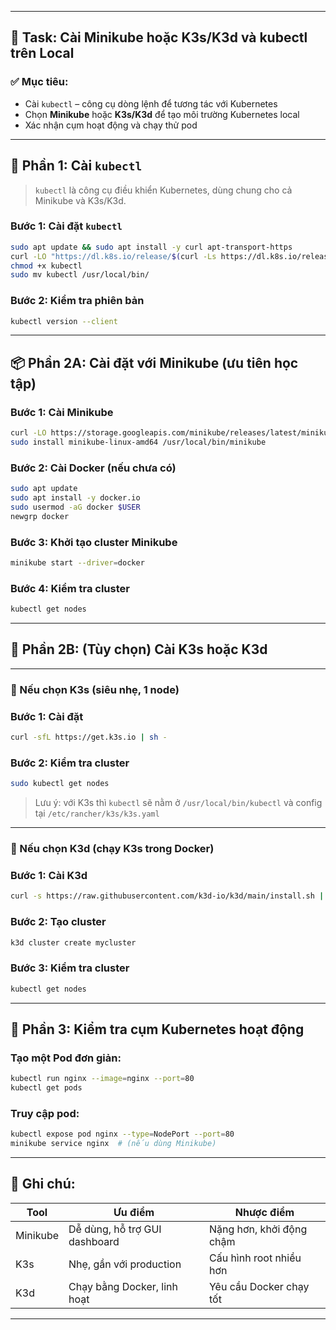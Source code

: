 
---

## 🧱 **Task: Cài Minikube hoặc K3s/K3d và kubectl trên Local**

### ✅ Mục tiêu:

* Cài `kubectl` – công cụ dòng lệnh để tương tác với Kubernetes
* Chọn **Minikube** hoặc **K3s/K3d** để tạo môi trường Kubernetes local
* Xác nhận cụm hoạt động và chạy thử pod

---

## 📌 Phần 1: Cài `kubectl`

> `kubectl` là công cụ điều khiển Kubernetes, dùng chung cho cả Minikube và K3s/K3d.

### Bước 1: Cài đặt `kubectl`

```bash
sudo apt update && sudo apt install -y curl apt-transport-https
curl -LO "https://dl.k8s.io/release/$(curl -Ls https://dl.k8s.io/release/stable.txt)/bin/linux/amd64/kubectl"
chmod +x kubectl
sudo mv kubectl /usr/local/bin/
```

### Bước 2: Kiểm tra phiên bản

```bash
kubectl version --client
```

---

## 📦 **Phần 2A: Cài đặt với Minikube (ưu tiên học tập)**

### Bước 1: Cài Minikube

```bash
curl -LO https://storage.googleapis.com/minikube/releases/latest/minikube-linux-amd64
sudo install minikube-linux-amd64 /usr/local/bin/minikube
```

### Bước 2: Cài Docker (nếu chưa có)

```bash
sudo apt update
sudo apt install -y docker.io
sudo usermod -aG docker $USER
newgrp docker
```

### Bước 3: Khởi tạo cluster Minikube

```bash
minikube start --driver=docker
```

### Bước 4: Kiểm tra cluster

```bash
kubectl get nodes
```

---

## 🚀 **Phần 2B: (Tùy chọn)** Cài K3s hoặc K3d

---

### 🥦 Nếu chọn **K3s** (siêu nhẹ, 1 node)

### Bước 1: Cài đặt

```bash
curl -sfL https://get.k3s.io | sh -
```

### Bước 2: Kiểm tra cluster

```bash
sudo kubectl get nodes
```

> Lưu ý: với K3s thì `kubectl` sẽ nằm ở `/usr/local/bin/kubectl` và config tại `/etc/rancher/k3s/k3s.yaml`

---

### 🐳 Nếu chọn **K3d** (chạy K3s trong Docker)

### Bước 1: Cài K3d

```bash
curl -s https://raw.githubusercontent.com/k3d-io/k3d/main/install.sh | bash
```

### Bước 2: Tạo cluster

```bash
k3d cluster create mycluster
```

### Bước 3: Kiểm tra cluster

```bash
kubectl get nodes
```

---

## 🧪 Phần 3: Kiểm tra cụm Kubernetes hoạt động

### Tạo một Pod đơn giản:

```bash
kubectl run nginx --image=nginx --port=80
kubectl get pods
```

### Truy cập pod:

```bash
kubectl expose pod nginx --type=NodePort --port=80
minikube service nginx  # (nếu dùng Minikube)
```

---

## 📝 Ghi chú:

| Tool     | Ưu điểm                       | Nhược điểm               |
| -------- | ----------------------------- | ------------------------ |
| Minikube | Dễ dùng, hỗ trợ GUI dashboard | Nặng hơn, khởi động chậm |
| K3s      | Nhẹ, gần với production       | Cấu hình root nhiều hơn  |
| K3d      | Chạy bằng Docker, linh hoạt   | Yêu cầu Docker chạy tốt  |

---

